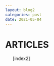 ```yaml
---
layout: blog2
categories: post
date: 2021-05-04
---
```


# ARTICLES

<ul id="myUL">
[index2]
</ul>

<!-- {% for tag in site.categories  %} -->
<!--   {% assign t = tag | first %} -->
<!--   {% assign posts = tag | last %} -->
<!--  -->
<!-- <a href = "#top">Go Up</a> -->
<!-- <h2 id={{ t|upcase }}> {{ t | upcase }} </h2> -->
<!--  -->
<!-- <ul> -->
<!-- {% for post in posts %} -->
<!--   {% if post.categories contains t %} -->
<!--   <li> -->
<!--   {% if post.categories[0] == "paper" %} -->
<!--         <h3><a href="{{ post.url }}"> {{ post.title | capitalize}}</a></h3> -->
<!--     {% elsif post.categories[0] == "article" %} -->
<!--         <h3><a href="{{ post.url }}"> {{ post.title | capitalize}} : {{ post.date | date: '%b %Y' }} </a></h3> -->
<!--     {{ post.excerpt }} -->
<!--     {% elsif post.categories[0] == "space" %} -->
<!--         <h3><a href="{{ post.url }}"> {{ post.title | capitalize}} : {{ post.date | date: '%b %Y' }} </a></h3> -->
<!--     {{ post.excerpt }} -->
<!--     {% elsif post.categories[0] == "book" %} -->
<!--         <h3><a href="{{ post.url }}"> {{ post.title | capitalize}} : {{ post.date | date: '%b %Y' }} </a></h3> -->
<!--     {% endif %} -->
<!--   </li> -->
<!--   {% endif %} -->
<!-- {% endfor %} -->
<!-- </ul> -->
<!-- {% endfor %} -->
